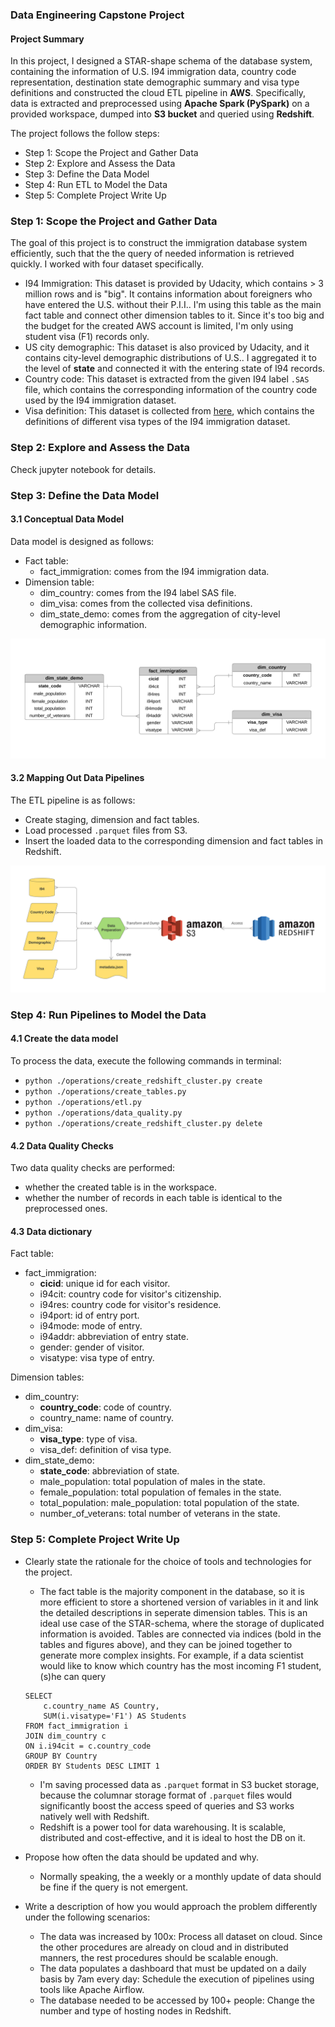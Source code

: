 ### Data Engineering Capstone Project

#### Project Summary

In this project, I designed a STAR-shape schema of the database system, containing the information of U.S. I94 immigration data, country code representation, destination state demographic summary and visa type definitions and constructed the cloud ETL pipeline in **AWS**. Specifically, data is extracted and preprocessed using **Apache Spark (PySpark)** on a provided workspace, dumped into **S3 bucket** and queried using **Redshift**.

The project follows the follow steps:
* Step 1: Scope the Project and Gather Data
* Step 2: Explore and Assess the Data
* Step 3: Define the Data Model
* Step 4: Run ETL to Model the Data
* Step 5: Complete Project Write Up

### Step 1: Scope the Project and Gather Data

The goal of this project is to construct the immigration database system efficiently, such that the the query of needed information is retrieved quickly. I worked with four dataset specifically. 

- I94 Immigration: This dataset is provided by Udacity, which contains > 3 million rows and is "big". It contains information about foreigners who have entered the U.S. without their P.I.I.. I'm using this table as the main fact table and connect other dimension tables to it. Since it's too big and the budget for the created AWS account is limited, I'm only using student visa (F1) records only. 
- US city demographic: This dataset is also proviced by Udacity, and it contains city-level demographic distributions of U.S.. I aggregated it to the level of **state** and connected it with the entering state of I94 records.
- Country code: This dataset is extracted from the given I94 label ```.SAS``` file, which contains the corresponding information of the country code used by the I94 immigration dataset.
- Visa definition: This dataset is collected from [here](https://www.trade.gov/i-94-arrivals-program), which contains the definitions of different visa types of the I94 immigration dataset.

### Step 2: Explore and Assess the Data
Check jupyter notebook for details.

### Step 3: Define the Data Model
#### 3.1 Conceptual Data Model

Data model is designed as follows:
- Fact table:
    - fact_immigration: comes from the I94 immigration data.
- Dimension table:
    - dim_country: comes from the I94 label SAS file.
    - dim_visa: comes from the collected visa definitions.
    - dim_state_demo: comes from the aggregation of city-level demographic information.
    
![schema](./DB_schema.svg)

#### 3.2 Mapping Out Data Pipelines

The ETL pipeline is as follows: 
- Create staging, dimension and fact tables.
- Load processed ```.parquet``` files from S3.
- Insert the loaded data to the corresponding dimension and fact tables in Redshift.

![pipeline](./Pipeline.svg)

### Step 4: Run Pipelines to Model the Data 
#### 4.1 Create the data model

To process the data, execute the following commands in terminal:

* ```python ./operations/create_redshift_cluster.py create```
* ```python ./operations/create_tables.py```
* ```python ./operations/etl.py```
* ```python ./operations/data_quality.py```
* ```python ./operations/create_redshift_cluster.py delete```

#### 4.2 Data Quality Checks

Two data quality checks are performed:
- whether the created table is in the workspace.
- whether the number of records in each table is identical to the preprocessed ones.

#### 4.3 Data dictionary

Fact table:
- fact_immigration:
    - **cicid**: unique id for each visitor.
    - i94cit: country code for visitor's citizenship.
    - i94res: country code for visitor's residence.
    - i94port: id of entry port.
    - i94mode: mode of entry.
    - i94addr: abbreviation of entry state.
    - gender: gender of visitor.
    - visatype: visa type of entry.

Dimension tables:
- dim_country:
    - **country_code**: code of country.
    - country_name: name of country.
- dim_visa:
    - **visa_type**: type of visa.
    - visa_def: definition of visa type.
- dim_state_demo:
    - **state_code**: abbreviation of state.
    - male_population: total population of males in the state.
    - female_population: total population of females in the state.
    - total_population: male_population: total population of the state.
    - number_of_veterans: total number of veterans in the state.
    
### Step 5: Complete Project Write Up
* Clearly state the rationale for the choice of tools and technologies for the project.
    * The fact table is the majority component in the database, so it is more efficient to store a shortened version of variables in it and link the detailed descriptions in seperate dimension tables. This is an ideal use case of the STAR-schema, where the storage of duplicated information is avoided. Tables are connected via indices (bold in the tables and figures above), and they can be joined together to generate more complex insights. For example, if a data scientist would like to know which country has the most incoming F1 student, (s)he can query
    
    ```
    SELECT 
        c.country_name AS Country, 
        SUM(i.visatype='F1') AS Students 
    FROM fact_immigration i 
    JOIN dim_country c 
    ON i.i94cit = c.country_code 
    GROUP BY Country 
    ORDER BY Students DESC LIMIT 1
    ```

    * I'm saving processed data as ```.parquet``` format in S3 bucket storage, because the columnar storage format of ```.parquet``` files would significantly boost the access speed of queries and S3 works natively well with Redshift. 
    * Redshift is a power tool for data warehousing. It is scalable, distributed and cost-effective, and it is ideal to host the DB on it.
* Propose how often the data should be updated and why.
    * Normally speaking, the a weekly or a monthly update of data should be fine if the query is not emergent.
* Write a description of how you would approach the problem differently under the following scenarios:
    * The data was increased by 100x: Process all dataset on cloud. Since the other procedures are already on cloud and in distributed manners, the rest procedures should be scalable enough. 
    * The data populates a dashboard that must be updated on a daily basis by 7am every day: Schedule the execution of pipelines using tools like Apache Airflow.
    * The database needed to be accessed by 100+ people: Change the number and type of hosting nodes in Redshift.
